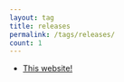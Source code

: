 ```yaml
---
layout: tag
title: releases
permalink: /tags/releases/
count: 1
---
```


- [This website!](https://joelsgp.github.io/releases/2021/12/11/solutions.html)
